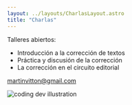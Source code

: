 ```yaml
---
layout: ../layouts/CharlasLayout.astro
title: "Charlas"
---
```


Talleres abiertos:

- Introducción a la corrección de textos
- Práctica y discusión de la corrección
- La corrección en el circuito editorial

martinvitton@gmail.com

<div>
  <img src="/libros.png" class="sm:w-1/4 mx-auto rounded-3xl" alt="coding dev illustration">
</div>
